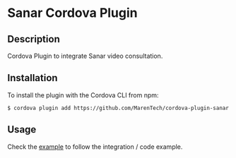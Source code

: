 Sanar Cordova Plugin
===================================

## Description

Cordova Plugin to integrate Sanar video consultation.

## Installation
To install the plugin with the Cordova CLI from npm:

```
$ cordova plugin add https://github.com/MarenTech/cordova-plugin-sanar
```

## Usage
Check the [example](example/) to follow the integration / code example.

